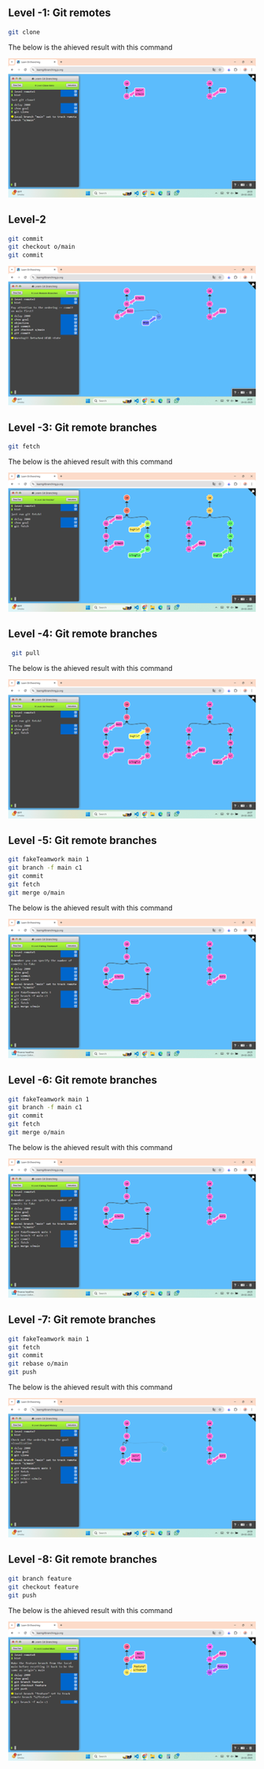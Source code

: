 ## Level -1: Git remotes

```bash
git clone
```

The below is the ahieved result with this command

![alt text](image-2.png)

## Level-2

```bash
git commit
git checkout o/main
git commit
```

![alt text](image-3.png)

## Level -3: Git remote branches

```bash
git fetch
```

The below is the ahieved result with this command

![alt text](image-7.png)

## Level -4: Git remote branches

```bash
 git pull
```

The below is the ahieved result with this command

![alt text](image-4.png)

## Level -5: Git remote branches

```bash
git fakeTeamwork main 1
git branch -f main c1
git commit
git fetch
git merge o/main
```

The below is the ahieved result with this command

![alt text](image.png)

## Level -6: Git remote branches

```bash
git fakeTeamwork main 1
git branch -f main c1
git commit
git fetch
git merge o/main
```

The below is the ahieved result with this command

![alt text](image.png)

## Level -7: Git remote branches

```bash
git fakeTeamwork main 1
git fetch
git commit
git rebase o/main
git push
```

The below is the ahieved result with this command

![alt text](image-5.png)

## Level -8: Git remote branches

```bash
git branch feature
git checkout feature
git push
```

The below is the ahieved result with this command

![alt text](image-6.png)
